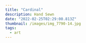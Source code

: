 ```yaml
---
title: "Cardinal"
description: Hand Sewn
date: "2022-02-25T02:29:00.813Z"
thumbnail: /images/img_7790-14.jpg
tags:
  - art
---
```

